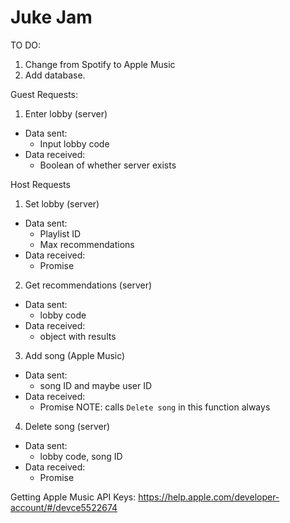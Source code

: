 # Juke Jam

TO DO:
1. Change from Spotify to Apple Music
2. Add database.

Guest Requests:
1. Enter lobby (server)
  - Data sent:
    - Input lobby code
  - Data received:
    - Boolean of whether server exists

Host Requests
1. Set lobby (server)
  - Data sent:
    - Playlist ID
    - Max recommendations
  - Data received:
    - Promise
2. Get recommendations (server)
  - Data sent:
    - lobby code
  - Data received:
    - object with results
3. Add song (Apple Music)
  - Data sent:
    - song ID and maybe user ID
  - Data received:
    - Promise
  NOTE: calls `Delete song` in this function always
4. Delete song (server)
  - Data sent:
    - lobby code, song ID
  - Data received:
    - Promise

Getting Apple Music API Keys:
https://help.apple.com/developer-account/#/devce5522674

